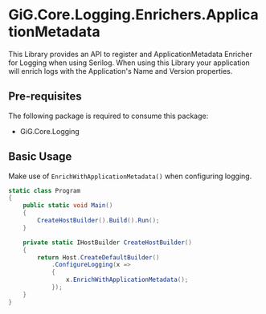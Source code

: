 # GiG.Core.Logging.Enrichers.ApplicationMetadata

This Library provides an API to register and ApplicationMetadata Enricher for Logging when using Serilog.
When using this Library your application will enrich logs with the Application's Name and Version properties.

## Pre-requisites

The following package is required to consume this package:
 - GiG.Core.Logging
 
## Basic Usage

Make use of `EnrichWithApplicationMetadata()` when configuring logging.

```csharp
static class Program
{
    public static void Main()
    {
        CreateHostBuilder().Build().Run();
    }

    private static IHostBuilder CreateHostBuilder()
    {
        return Host.CreateDefaultBuilder()
		    .ConfigureLogging(x =>
			{
			    x.EnrichWithApplicationMetadata();
			});
    }
}
```